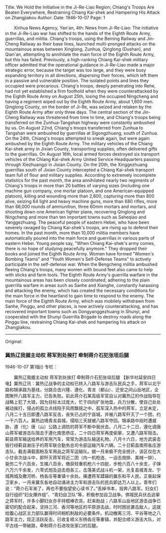 Title: We Hold the Initiative in the Ji-Re-Liao Region; Chiang's Troops Are Beaten Everywhere, Restraining Chiang Kai-shek and Hampering His Attack on Zhangjiakou
Author:
Date: 1946-10-07
Page: 1

　　Xinhua News Agency, Yan'an, 4th: News from Ji-Re-Liao: The initiative in the Ji-Re-Liao war has shifted to the hands of the Eighth Route Army, guerrillas, and militia. Chiang's troops, using the Beining Railway and Jin-Cheng Railway as their base lines, launched multi-pronged attacks on the mountainous areas between Xinglong, Zunhua, Qinglong (Dushan), and Qian'an, attempting to annihilate the main force of the Eighth Route Army, but this has failed. Previously, a high-ranking Chiang Kai-shek military officer admitted that the operational guidance in Ji-Re-Liao made a major strategic error, because the target was too large, and they were busy expanding territory in all directions, dispersing their forces, which left them in a passive and vulnerable position. The isolated points and lines they occupied were precarious. Chiang's troops, deeply penetrating into Rehe, had not yet established a firm foothold when they were counterattacked by the Eighth Route Army on August 25th, losing the occupied Ningcheng and having a regiment wiped out by the Eighth Route Army, about 1,600 men. Qinglong County, on the border of Ji-Re, was seized and retaken by the Eighth Route Army after only three days. The central section of the Jin-Cheng Railway was threatened from time to time, and Chiang's troops being transferred on the Zunhua-Tangshan highway were constantly ambushed by us. On August 22nd, Chiang's troops transferred from Zunhua to Tangshan were ambushed by guerrillas at Sigongzhuang, south of Zunhua. On the 24th, Chiang's troops attempted to sneak again, but were again ambushed by the Eighth Route Army. The military vehicles of the Chiang Kai-shek army in Jixian County, transporting supplies, often delivered gifts to the guerrillas. On August 16th, local armed forces destroyed six transport vehicles of the Chiang Kai-shek Army United Service Headquarters passing through Xiezhuangzi in Jixian County. On the 20th, the Xinggezhuang guerrillas south of Jixian County intercepted a Chiang Kai-shek transport team full of flour and military supplies. According to extremely incomplete statistics for the past month, the area annihilated nearly two regiments of Chiang's troops in more than 20 battles of varying sizes (including one machine gun company, one mortar platoon, and one American-equipped platoon), killing and wounding more than 2,600, capturing more than 800 alive, seizing 64 light and heavy machine guns, more than 680 rifles, more than 66,000 rounds of ammunition, three 60mm mortars and mortars, and shooting down one American fighter plane, recovering Qinglong and Ningcheng and more than ten important towns such as Saheqiao and Yanggezhuang. The peaceful people of eastern Hebei, who have been severely ravaged by Chiang Kai-shek's troops, are rising up to defend their homes. In the past month, more than 10,000 militia members have automatically poured into the main force and guerrillas in various parts of eastern Hebei. Young people say, "When Chiang Kai-shek's army comes, there is no hope of studying peacefully anymore." They dropped their books and joined the Eighth Route Army. Women have formed "Women's Bombing Teams" and "Youth Women's Self-Defense Teams" to actively participate in the self-defense war. When the Bengcheng militia ambushed fleeing Chiang's troops, many women with bound feet also came to help with sticks and farm tools. The Eighth Route Army's guerrilla warfare in the mountainous areas has been closely coordinated, adhering to the plain guerrilla warfare in areas such as Sanhe and Xianghe, constantly harassing and attacking the enemy, which has created the necessary conditions for the main force in the heartland to gain time to respond to the enemy. The main force of the Eighth Route Army, which was mobilely withdrawn from Sanhe, Pinggu, and other places, is now actively counterattacking, and has recovered important towns such as Dongyanggezhuang in Shunyi, and cooperated with the Shunyi Guerrilla Brigade to destroy roads along the Pinggu line, restraining Chiang Kai-shek and hampering his attack on Zhangjiakou.



<hr /> 

Original: 


### 冀热辽我握主动权  蒋军到处挨打  牵制蒋介石犯张垣后腿

1946-10-07
第1版()
专栏：

　　冀热辽我握主动权
    蒋军到处挨打
    牵制蒋介石犯张垣后腿
    【新华社延安四日电】冀热辽讯：冀热辽战争的主动权已转入八路军与游击队民兵之手，蒋军以北宁路和锦承路为基线，分路合击兴隆、遵化、青龙（都山）、迁安之间山岳地区，企图聚歼八路军主力，已告失败。前此蒋介石某高级军官自认对冀热辽的作战指导在战略上犯了大错，因为目标太过庞大，忙于四向扩张地盘，兵力分散，使自己处处被动挨打，侵占的孤立点线陷于风雨飘摇之中。孤军深入热中的蒋军，立足未定，八月二十五日即遭八路军反击，丧失已占的宁县城，并被八路军歼灭了一个团，约一千六百人。冀热边境青龙县城，侵陷三天就被八路军夺回。锦承路中段时遭威胁，遵（化）唐（山）公路上调防的蒋军不断中我伏击。八月二十二日，遵化调唐山蒋军被游击队阻击于遵化南思恭庄，二十四日蒋军再度偷窜，又遭八路军阻击。蓟县蒋军输送给养的军用汽车，常常为游击队输送礼物。八月十六日，地方武装击毁行经蓟县谢庄子的蒋军联合勤务总司令部运输汽车六辆。二十日蓟县南邢各庄游击队，截击满载面粉及军用品之蒋军运输队。据一月来极不完全统计，该区仅在大小廿余次战斗中，即歼灭蒋军将近二团（内一机枪连、一迫击炮排、美械一排），毙伤二千六百余，生擒八百余，缴获轻重机枪六十四挺，步枪六百八十余支，子弹六万六千余发，六零式炮及迫击炮各三，击落美式战斗机一架，光复县城青龙、宁城两城及撒河桥、杨各庄等重镇十余处。痛遭蒋军蹂躏的冀东和平人民，正奋起保卫家乡，一月来冀东各地自动涌进主力军和游击队的民兵即达万人以上。青年们说：“蒋介石军来了，再也不要指望安心读书了。”丢掉书本，投奔八路军。妇女们自行组织“妇女爆炸组”、“青妇自卫队”等，积极参加自卫战争。倴城民兵伏击逃窜之蒋军时，许多小脚妇女亦手持棍棒农具，赶来助战；八路军山岳地区游击战争已密切的配合起来，坚持三河、香河等地区的平原游击战，时时困扰袭击敌人，这就给腹心战区主力部队赢得时间相机制敌的必要条件。机动撤离三河、平谷等地之八路军主力，现正活跃反击，已收复顺义东杨各庄等重镇，并配合顺义游击大队，对平古线一带破路，牵制蒋介石进攻张家口的后腿。
